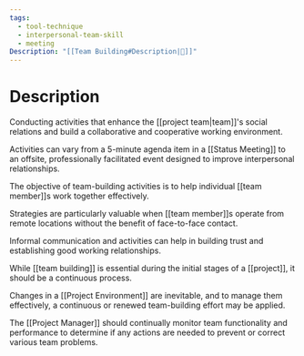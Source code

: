```yaml
---
tags:
  - tool-technique
  - interpersonal-team-skill
  - meeting
Description: "[[Team Building#Description|📝]]"
---
```

# Description
Conducting activities that enhance the [[project team|team]]'s social relations and build a collaborative and cooperative working environment.

Activities can vary from a 5-minute agenda item in a [[Status Meeting]] to an offsite, professionally facilitated event designed to improve interpersonal relationships.

The objective of team-building activities is to help individual [[team member]]s work together effectively.

Strategies are particularly valuable when [[team member]]s operate from remote locations without the benefit of face-to-face contact.

Informal communication and activities can help in building trust and establishing good working relationships.

While [[team building]] is essential during the initial stages of a [[project]], it should be a continuous process.

Changes in a [[Project Environment]] are inevitable, and to manage them effectively, a continuous or renewed team-building effort may be applied.

The [[Project Manager]] should continually monitor team functionality and performance to determine if any actions are needed to prevent or correct various team problems.